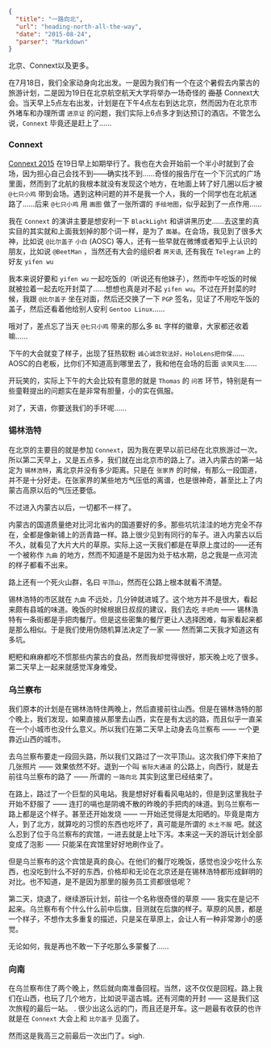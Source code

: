 ```json
{
  "title": "一路向北",
  "url": "heading-north-all-the-way",
  "date": "2015-08-24",
  "parser": "Markdown"
}
```


北京、Connext以及更多。

在7月18日，我们全家动身向北出发。一是因为我们有一个在这个暑假去内蒙古的旅游计划，二是因为19日在北京航空航天大学将举办一场奇怪的 ~~面基~~ Connext大会。当天早上5点左右出发，计划是在下午4点左右到达北京，然而因为在北京市外堵车和办理所谓 `进京证` 的问题，我们实际上6点多才到达预订的酒店。不管怎么说，`Connext` 毕竟还是赶上了……

### Connext

[Connext 2015](http://connext.im) 在19日早上如期举行了。我也在大会开始前一个半小时就到了会场，因为担心自己会找不到——确实找不到……奇怪的报告厅在一个下沉式的广场里面，然而到了北航的我根本就没有发现这个地方，在地面上转了好几圈以后才被 `@七只小鸡` 带到会场。遇到这种问题的并不是我一个人，我的一个同学也在北航迷路了……后来 `@七只小鸡` 用 `画图` 做了一张所谓的 `手绘地图`，似乎起到了一点作用……

我在 `Connext` 的演讲主要是想安利一下 `BlackLight` 和讲讲黑历史……去这里的真实目的其实就和上面我划掉的那个词一样，是为了 `面基`。在会场，我见到了很多大神，比如说 `@比尔盖子` `小白` (AOSC) 等人，还有一些早就在微博或者知乎上认识的朋友，比如说 `@BeetMan` ，当然还有大会的组织者 `房天语`, 还有我在 `Telegram` 上的好友 `yifen wu`

我本来说好要和 `yifen wu` 一起吃饭的（听说还有他妹子），然而中午吃饭的时候就被拉着一起去吃开封菜了……想想也真是对不起 `yifen wu`。不过在开封菜的时候，我跟 `@比尔盖子` 坐在对面，然后还交换了一下 `PGP` 签名，见证了不用吃午饭的盖子，然后还看着他给别人安利 `Gentoo Linux`……

哦对了，差点忘了当天 `@七只小鸡` 带来的那么多 `BL` 字样的徽章，大家都还收着嘛……

下午的大会就变了样子，出现了狂热软粉 `诚心诚念软法好，HoloLens把你保`……AOSC的白老板，比你们不知道高到哪里去了，我和他在会场的后面 `谈笑风生`……

开玩笑的，实际上下午的大会比较有意思的就是 `Thomas` 的 `问答` 环节，特别是有一些童鞋提出的问题实在是非常有胆量，小的实在佩服。

对了，天语，你要送我们的手环呢……

### 锡林浩特

在北京的主要目的就是参加 `Connext`，因为我在更早以前已经在北京旅游过一次。所以第二天早上，又是五点多，我们就在出北京市的路上了。进入内蒙古的第一站定为 `锡林浩特`，离北京并没有多少距离。只是在 `张家界` 的时候，有那么一段国道，并不是十分好走。在张家界的某些地方气压低的离谱，也是很神奇，甚至比上了内蒙古高原以后的气压还要低。

不过进入内蒙古以后，一切都不一样了。

内蒙古的国道质量绝对比河北省内的国道要好的多。那些坑坑洼洼的地方完全不存在，全都是像新铺上的沥青路一样。路上很少见到有同行的车子。进入内蒙古以后不久，就看见了大片大片的草原。实际上这一天我们都是在草原上度过的——还有一个被称作 `九曲` 的地方，然而不知道是不是因为处于枯水期，总之我是一点河流的样子都看不出来。

路上还有一个死火山群，名曰 `平顶山`，然而在公路上根本就看不清楚。

锡林浩特的市区就在 `九曲` 不远处，几分钟就进城了。这个地方并不是很大，看起来颇有县城的味道。晚饭的时候根据日叔叔的建议，我们去吃 `手把肉` —— 锡林浩特有一条街都是手把肉餐厅。但是这些密集的餐厅更让人选择困难，每家看起来都是那么相似。于是我们使用伪随机算法决定了一家 —— 然而第二天我才知道这有多坑。

粑粑和麻麻都吃不惯那些内蒙古的食品，然而我却觉得很好，那天晚上吃了很多。第二天早上一起来就感觉浑身难受。

### 乌兰察布

我们原本的计划是在锡林浩特住两晚上，然后直接前往山西。但是在锡林浩特的那个晚上，我们发现，如果直接从那里去山西，实在是有太远的路，而且似乎一直呆在一个小城市也没什么意义。所以我们在第二天早上动身去乌兰察布 —— 一个更靠近山西的城市。

去乌兰察布要走一段回头路，所以我们又路过了一次平顶山。这次我们停下来拍了几张照片 —— 效果依然不好。退到一个叫 `省际大通道` 的公路上，向西行，就是去前往乌兰察布的路了 —— 所谓的 `一路向北` 其实到这里已经结束了。

在路上，路过了一个巨型的风电站。我是想好好看看风电站的，但是到这里我肚子开始不舒服了 —— 连打的嗝也是阴魂不散的昨晚的手把肉的味道。到乌兰察布一路上都是这个样子。甚至还开始发烧 —— 一开始还觉得是太阳晒的。毕竟是南方人，到了北方，就算吃的习惯的东西也吃坏了，真可能是所谓的 `水土不服` 吧。就这么忍到了位于乌兰察布的宾馆，一进去就是上吐下泻。本来这一天的游玩计划全部变成了泡影 —— 只能呆在宾馆里好好地刷作业了。

但是乌兰察布的这个宾馆是真的良心。在他们的餐厅吃晚饭，感觉也没少吃什么东西，也没吃到什么不好的东西，价格却和无论在北京还是在锡林浩特都形成鲜明的对比。也不知道，是不是因为那里的服务员工资都很低呢？

第二天，烧退了，继续游玩计划，前往一个名称很奇怪的草原 —— 我实在是记不起来。乌兰察布有个什么什么前中后旗，目测就在后旗的样子。草原的风景，都是一个样子，不想作太多重复的描述，只是呆在草原上，会让人有一种非常渺小的感觉。

无论如何，我是再也不敢一下子吃那么多蒙餐了……

### 向南

在乌兰察布住了两个晚上，然后就向南准备回程。当然，这不仅仅是回程。路上我们在山西，也玩了几个地方，比如说平遥古城。还有河南的开封 —— 这是我们这次旅程的最后一站。
.
很少出这么远的门，而且还是开车。这一趟最有收获的也许就是在 `Connext` 大会上和 `比尔盖子` 见面了。

然而这是我高三之前最后一次出门了。sigh.
